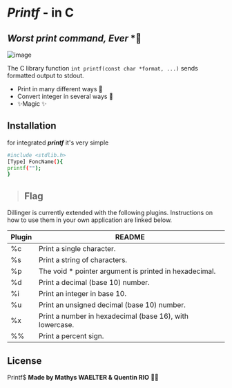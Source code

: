 # ***Printf*** - in C 
## _Worst print command, Ever_ *🤡

![image](https://pics.jilljuck.com/content/medium/073370content_1b2119b4-25aa-4ec6-9529-4daad965538f.jpg)

The C library function ```int printf(const char *format, ...)``` sends formatted output to stdout.

- Print in many different ways 📠
- Convert integer in several ways 🧮
- ✨Magic ✨




## Installation

for integrated ***printf***   it's very simple

```sh
#include <stdlib.h>
[Type] FoncName(){
printf("");
}
```


> ## Flag

Dillinger is currently extended with the following plugins.
Instructions on how to use them in your own application are linked below.

| Plugin | README |
| ------ | ------ |
| %c | Print a single character. |
| %s | Print a string of characters. |
| %p | The void * pointer argument is printed in hexadecimal. |
| %d | Print a decimal (base 10) number. |
| %i | Print an integer in base 10. |
| %u | Print an unsigned decimal (base 10) number. |
| %x | Print a number in hexadecimal (base 16), with lowercase. |
| %% | Print a percent sign. |





## License
Printf$
**Made by Mathys WAELTER & Quentin RIO** ✌🏻
